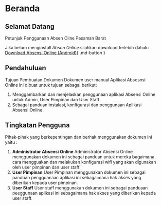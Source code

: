 # Beranda
## Selamat Datang
Petunjuk Penggunaan Absen Oline Pasaman Barat

Jika belum menginstall *Absen Online* silahkan download terlebih dahulu
[Download Absensi Online (Android)](#){ .md-button }

## Pendahuluan

Tujuan Pembuatan Dokumen
Dokumen user manual Aplikasi Absesnsi Online ini dibuat untuk tujuan sebagai berikut:

 1. Menggambarkan dan menjelaskan penggunaan aplikasi Absensi Online untuk Admin, User Pimpinan dan User Staff
 2. Sebagai panduan instalasi, konfigurasi dan penggunaan Aplikasi Absensi Online.

## Tingkatan Pengguna
Pihak-pihak yang berkepentingan dan berhak menggunakan dokumen ini yaitu :

1. **Administrator Absensi Online**
Administrator Absensi Online menggunakan dokumen ini sebagai panduan untuk mereka bagaimana cara mengguakan dan melakukan konfigurasi wifi yang akan digunakan oleh user pimpinan dan user staff.
2. **User Pimpinan**
User Pimpinan menggunakan dokumen ini sebagai panduan pengguanaan aplikasi ini sebagaimana hak akses yang diberikan kepada user pimpinan.
3. **User Staff**
User staff menggunakan dokumen ini sebagai panduaan peeggunaan aplikasi ini sebagaimana hak akses yang diberikan kepada user staff.